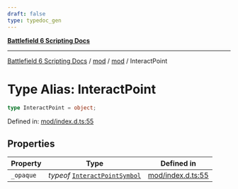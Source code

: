 ```yaml
---
draft: false
type: typedoc_gen
---
```


[**Battlefield 6 Scripting Docs**](../../../_index.md)

***

[Battlefield 6 Scripting Docs](../../../_index.md) / [mod](../../_index.md) / [mod](../_index.md) / InteractPoint

# Type Alias: InteractPoint

```ts
type InteractPoint = object;
```

Defined in: [mod/index.d.ts:55](https://github.com/battlefield-portal-community/portal-docs/blob/ff09b2690670f74de7e97198022e5a97ff1161ff/generators/santiago/mod/index.d.ts#L55)

## Properties

| Property | Type | Defined in |
| ------ | ------ | ------ |
| <a id="_opaque"></a> `_opaque` | *typeof* [`InteractPointSymbol`](../InteractPointSymbol/_index.md) | [mod/index.d.ts:55](https://github.com/battlefield-portal-community/portal-docs/blob/ff09b2690670f74de7e97198022e5a97ff1161ff/generators/santiago/mod/index.d.ts#L55) |

